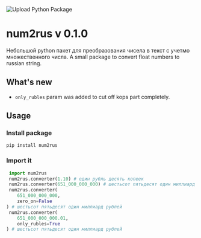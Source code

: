 ![Upload Python Package](https://github.com/terean-dspd/numbers-2-rus/workflows/Upload%20Python%20Package/badge.svg)
# num2rus v 0.1.0

Небольшой python пакет для преобразования чисела в текст с учетмо множественного числа. 
A small package to convert float numbers to russian string.

## What's new
- `only_rubles` param was added to cut off kops part completely.

## Usage

### Install package

`pip install num2rus`

### Import it

```python
 import num2rus
 num2rus.converter(1.10) # один рубль десять копеек
 num2rus.converter(651_000_000_000) # шестьсот пятьдесят один миллиард рублей ноль копеек
 num2rus.converter(
    651_000_000_000,
    zero_on=False
) # шестьсот пятьдесят один миллиард рублей
 num2rus.converter(
    651_000_000_000.01,
    only_rubles=True
) # шестьсот пятьдесят один миллиард рублей
```
